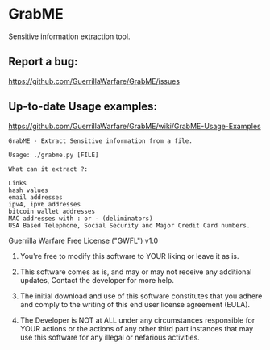 # GrabME
Sensitive information extraction tool.

Report a bug:
-------------
https://github.com/GuerrillaWarfare/GrabME/issues

Up-to-date Usage examples:
-------------------------
https://github.com/GuerrillaWarfare/GrabME/wiki/GrabME-Usage-Examples

    GrabME - Extract Sensitive information from a file.

    Usage: ./grabme.py [FILE]

    What can it extract ?:

    Links
    hash values
    email addresses
    ipv4, ipv6 addresses
    bitcoin wallet addresses
    MAC addresses with : or - (deliminators)
    USA Based Telephone, Social Security and Major Credit Card numbers.

Guerrilla Warfare Free License ("GWFL") v1.0

1. You're free to modify this software to YOUR liking or leave it as is.

2. This software comes as is, and may or may not receive any additional updates, Contact the developer for more help.

3. The initial download and use of this software constitutes that you adhere and comply to the writing of this end user license agreement (EULA).

4. The Developer is NOT at ALL under any circumstances responsible for YOUR actions or the actions of any other third part instances that may use this software for any illegal or nefarious activities.
